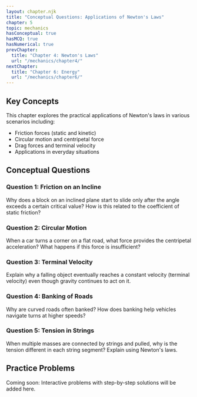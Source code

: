 ```yaml
---
layout: chapter.njk
title: "Conceptual Questions: Applications of Newton's Laws"
chapter: 5
topic: mechanics
hasConceptual: true
hasMCQ: true
hasNumerical: true
prevChapter:
  title: "Chapter 4: Newton's Laws"
  url: "/mechanics/chapter4/"
nextChapter:
  title: "Chapter 6: Energy"
  url: "/mechanics/chapter6/"
---
```


## Key Concepts

This chapter explores the practical applications of Newton's laws in various scenarios including:

- Friction forces (static and kinetic)
- Circular motion and centripetal force
- Drag forces and terminal velocity
- Applications in everyday situations

## Conceptual Questions

### Question 1: Friction on an Incline
Why does a block on an inclined plane start to slide only after the angle exceeds a certain critical value? How is this related to the coefficient of static friction?

### Question 2: Circular Motion
When a car turns a corner on a flat road, what force provides the centripetal acceleration? What happens if this force is insufficient?

### Question 3: Terminal Velocity
Explain why a falling object eventually reaches a constant velocity (terminal velocity) even though gravity continues to act on it.

### Question 4: Banking of Roads
Why are curved roads often banked? How does banking help vehicles navigate turns at higher speeds?

### Question 5: Tension in Strings
When multiple masses are connected by strings and pulled, why is the tension different in each string segment? Explain using Newton's laws.

## Practice Problems

Coming soon: Interactive problems with step-by-step solutions will be added here.
